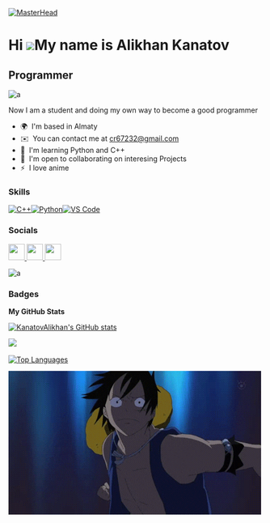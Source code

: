 [![MasterHead](https://github.com/KanatovAlikhan/KanatovAlikhan/blob/main/gojo.gif)](https://github.com/KanatovAlikhan/KanatovAlikhan/blob/main/gojo.gif)

Hi ![](https://user-images.githubusercontent.com/18350557/176309783-0785949b-9127-417c-8b55-ab5a4333674e.gif)My name is Alikhan Kanatov
=======================================================================================================================================

Programmer
----------
![a](https://github.com/KanatovAlikhan/KanatovAlikhan/blob/main/Fushi.gif)

Now I am a student and doing my own way to become a good programmer

* 🌍  I'm based in Almaty
* ✉️  You can contact me at [cr67232@gmail.com](mailto:cr67232@gmail.com)
* 🧠  I'm learning Python and C++
* 🤝  I'm open to collaborating on interesing Projects
* ⚡  I love anime

### Skills


<p align="left">
<a href="https://docs.microsoft.com/en-us/cpp/?view=msvc-170" target="_blank" rel="noreferrer"><img src="https://raw.githubusercontent.com/danielcranney/readme-generator/main/public/icons/skills/cplusplus-colored.svg" width="36" height="36" alt="C++" /></a><a href="https://www.python.org/" target="_blank" rel="noreferrer"><img src="https://raw.githubusercontent.com/danielcranney/readme-generator/main/public/icons/skills/python-colored.svg" width="36" height="36" alt="Python" /></a><a href="https://www.visualstudiocode.com" target="_blank" rel="noreferrer"><img src="https://raw.githubusercontent.com/danielcranney/readme-generator/main/public/icons/skills/visualstudiocode.svg" width="36" height="36" alt="VS Code" /></a>
</p>


### Socials

<p align="left"> <a href="https://www.github.com/KanatovAlikhan" target="_blank" rel="noreferrer"> <picture> <source media="(prefers-color-scheme: dark)" srcset="https://raw.githubusercontent.com/danielcranney/readme-generator/main/public/icons/socials/github-dark.svg" /> <source media="(prefers-color-scheme: light)" srcset="https://raw.githubusercontent.com/danielcranney/readme-generator/main/public/icons/socials/github.svg" /> <img src="https://raw.githubusercontent.com/danielcranney/readme-generator/main/public/icons/socials/github.svg" width="32" height="32" /> </picture> </a> <a href="https://www.instagram.com/kanatov.alikh/" target="_blank" rel="noreferrer"> <picture> <source media="(prefers-color-scheme: dark)" srcset="undefined" /> <source media="(prefers-color-scheme: light)" srcset="https://raw.githubusercontent.com/danielcranney/readme-generator/main/public/icons/socials/instagram.svg" /> <img src="https://raw.githubusercontent.com/danielcranney/readme-generator/main/public/icons/socials/instagram.svg" width="32" height="32" /> </picture> </a> <a href="https://www.linkedin.com/in/алихан-канатов-8153b22b7" target="_blank" rel="noreferrer"> <picture> <source media="(prefers-color-scheme: dark)" srcset="https://raw.githubusercontent.com/danielcranney/readme-generator/main/public/icons/socials/linkedin-dark.svg" /> <source media="(prefers-color-scheme: light)" srcset="https://raw.githubusercontent.com/danielcranney/readme-generator/main/public/icons/socials/linkedin.svg" /> <img src="https://raw.githubusercontent.com/danielcranney/readme-generator/main/public/icons/socials/linkedin.svg" width="32" height="32" /> </picture> </a></p>

![a](https://github.com/KanatovAlikhan/KanatovAlikhan/blob/main/219539.gif) 

### Badges

<b>My GitHub Stats</b>

<a href="http://www.github.com/KanatovAlikhan"><img src="https://github-readme-stats.vercel.app/api?username=KanatovAlikhan&show_icons=true&hide=&count_private=true&title_color=22c55e&text_color=ffffff&icon_color=3382ed&bg_color=1c1917&hide_border=true&show_icons=true" alt="KanatovAlikhan's GitHub stats" /></a>

<a href="http://www.github.com/KanatovAlikhan"><img src="https://github-readme-streak-stats.herokuapp.com/?user=KanatovAlikhan&stroke=ffffff&background=1c1917&ring=22c55e&fire=22c55e&currStreakNum=ffffff&currStreakLabel=22c55e&sideNums=ffffff&sideLabels=ffffff&dates=ffffff&hide_border=true" /></a>

<a href="https://github.com/KanatovAlikhan" align="left"><img src="https://github-readme-stats.vercel.app/api/top-langs/?username=KanatovAlikhan&langs_count=10&title_color=22c55e&text_color=ffffff&icon_color=3382ed&bg_color=1c1917&hide_border=true&locale=en&custom_title=Top%20%Languages" alt="Top Languages" /></a>

![a](https://github.com/KanatovAlikhan/KanatovAlikhan/blob/main/download.gif)
